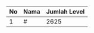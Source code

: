 | No | Nama            | Jumlah Level |
|----|-----------------|--------------|
| 1  | #    |    2625        |
